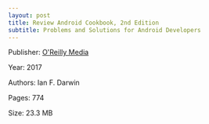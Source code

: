 ```yaml
---
layout: post
title: Review Android Cookbook, 2nd Edition
subtitle: Problems and Solutions for Android Developers
---
```


Publisher: 	[O'Reilly Media](https://learning.oreilly.com/library/publisher/oreilly-media-inc/)

Year: 	2017

Authors: 	Ian F. Darwin

Pages: 	774

Size: 	23.3 MB
